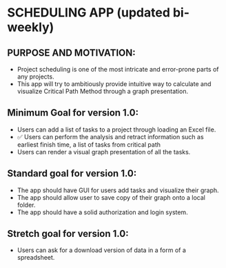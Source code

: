 # SCHEDULING APP (updated bi-weekly)

## PURPOSE AND MOTIVATION:
- Project scheduling is one of the most intricate and error-prone parts of any projects.
- This app will try to ambitiously provide intuitive way to calculate and visualize Critical Path Method through a graph presentation. 

## Minimum Goal for version 1.0:
- Users can add a list of tasks to a project through loading an Excel file.
- :white_check_mark: Users can perform the analysis and retract information such as earliest finish time, a list of tasks from critical path 
- Users can render a visual graph presentation of all the tasks.

## Standard goal for version 1.0:
- The app should have GUI for users add tasks and visualize their graph.
- The app should allow user to save copy of their graph onto a local folder.
- The app should have a solid authorization and login system.


## Stretch goal for version 1.0:
- Users can ask for a download version of data in a form of a spreadsheet.

